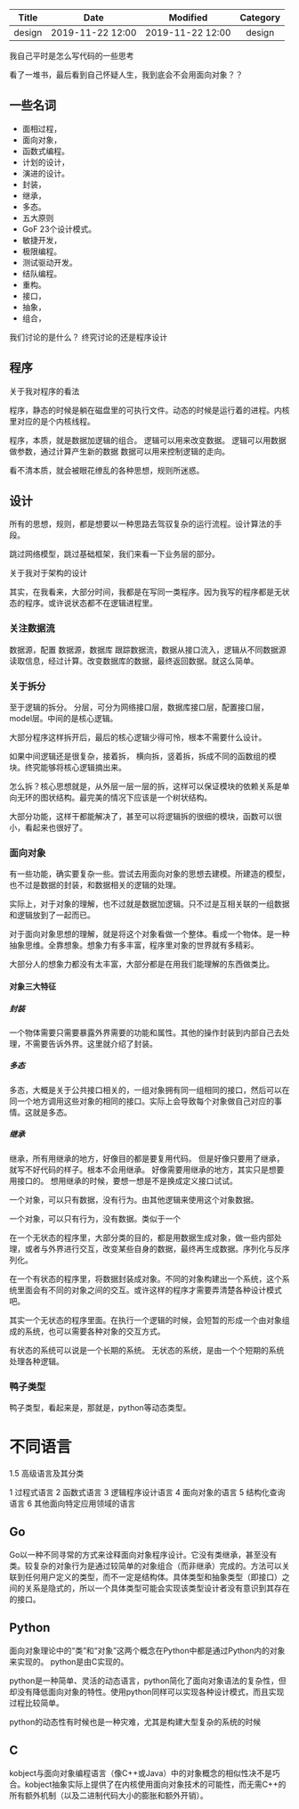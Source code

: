 | Title                | Date             | Modified         | Category          |
|:--------------------:|:----------------:|:----------------:|:-----------------:|
| design      | 2019-11-22 12:00 | 2019-11-22 12:00 | design   |




  
我自己平时是怎么写代码的一些思考

看了一堆书，最后看到自己怀疑人生，我到底会不会用面向对象？？


## 一些名词
- 面相过程，
- 面向对象，
- 函数式编程。
- 计划的设计，
- 演进的设计。
- 封装，
- 继承，
- 多态。
- 五大原则
- GoF 23个设计模式。
- 敏捷开发，
- 极限编程。
- 测试驱动开发。
- 结队编程。
- 重构。
- 接口，
- 抽象，
- 组合，




我们讨论的是什么？
终究讨论的还是程序设计


## 程序

关于我对程序的看法

程序，静态的时候是躺在磁盘里的可执行文件。动态的时候是运行着的进程。内核里对应的是个内核线程。

程序，本质，就是数据加逻辑的组合。
逻辑可以用来改变数据。
逻辑可以用数据做参数，通过计算产生新的数据
数据可以用来控制逻辑的走向。

看不清本质，就会被眼花缭乱的各种思想，规则所迷惑。

## 设计
所有的思想，规则，都是想要以一种思路去驾驭复杂的运行流程。设计算法的手段。



跳过网络模型，跳过基础框架，我们来看一下业务层的部分。


关于我对于架构的设计


其实，在我看来，大部分时间，我都是在写同一类程序。因为我写的程序都是无状态的程序。或许说状态都不在逻辑进程里。

### 关注数据流

数据源，配置
数据源，数据库
跟踪数据流，数据从接口流入，逻辑从不同数据源读取信息，经过计算。改变数据库的数据，最终返回数据。就这么简单。

### 关于拆分

至于逻辑的拆分。
分层，可分为网络接口层，数据库接口层，配置接口层，model层。中间的是核心逻辑。


大部分程序这样拆开后，最后的核心逻辑少得可怜，根本不需要什么设计。


如果中间逻辑还是很复杂，接着拆，
横向拆，竖着拆，拆成不同的函数组的模块。终究能够将核心逻辑摘出来。


怎么拆？核心思想就是，从外层一层一层的拆，这样可以保证模块的依赖关系是单向无环的图状结构。最完美的情况下应该是一个树状结构。



大部分功能，这样干都能解决了，甚至可以将逻辑拆的很细的模块，函数可以很小，看起来也很好了。


### 面向对象

有一些功能，确实要复杂一些。尝试去用面向对象的思想去建模。所建造的模型，也不过是数据的封装，和数据相关的逻辑的处理。

实际上，对于对象的理解，也不过就是数据加逻辑。只不过是互相关联的一组数据和逻辑放到了一起而已。

对于面向对象思想的理解，就是将这个对象看做一个整体。看成一个物体。是一种抽象思维。全靠想象。想象力有多丰富，程序里对象的世界就有多精彩。

大部分人的想象力都没有太丰富，大部分都是在用我们能理解的东西做类比。


#### 对象三大特征

##### 封装
一个物体需要只需要暴露外界需要的功能和属性。其他的操作封装到内部自己去处理，不需要告诉外界。这里就介绍了封装。   
##### 多态
多态，大概是关于公共接口相关的，一组对象拥有同一组相同的接口，然后可以在同一个地方调用这些对象的相同的接口。实际上会导致每个对象做自己对应的事情。这就是多态。
##### 继承
继承，所有用继承的地方，好像目的都是要复用代码。
但是好像只要用了继承，就写不好代码的样子。根本不会用继承。
好像需要用继承的地方，其实只是想要用接口的。
想用继承的时候，要想一想是不是换成定义接口试试。


一个对象，可以只有数据，没有行为。由其他逻辑来使用这个对象数据。

一个对象，可以只有行为，没有数据。类似于一个


在一个无状态的程序里，大部分类的目的，都是用数据生成对象，做一些内部处理，或者与外界进行交互，改变某些自身的数据，最终再生成数据。序列化与反序列化。

在一个有状态的程序里，将数据封装成对象。不同的对象构建出一个系统，这个系统里面会有不同的对象之间的交互。或许这样的程序才需要弄清楚各种设计模式吧。

其实一个无状态的程序里面。在执行一个逻辑的时候，会短暂的形成一个由对象组成的系统，也可以需要各种对象的交互方式。

有状态的系统可以说是一个长期的系统。
无状态的系统，是由一个个短期的系统处理各种逻辑。



### 鸭子类型

鸭子类型，看起来是，那就是，python等动态类型。



# 不同语言

1.5 高级语言及其分类

1 过程式语言
2 函数式语言
3 逻辑程序设计语言
4 面向对象的语言
5 结构化查询语言
6 其他面向特定应用领域的语言


## Go

Go以一种不同寻常的方式来诠释面向对象程序设计。它没有类继承，甚至没有类。较复杂的对象行为是通过较简单的对象组合（而非继承）完成的。方法可以关联到任何用户定义的类型，而不一定是结构体。具体类型和抽象类型（即接口）之间的关系是隐式的，所以一个具体类型可能会实现该类型设计者没有意识到其存在的接口。


## Python
面向对象理论中的“类”和“对象”这两个概念在Python中都是通过Python内的对象来实现的。
python是由C实现的。


python是一种简单、灵活的动态语言，python简化了面向对象语法的复杂性，但却没有降低面向对象的特性。使用python同样可以实现各种设计模式，而且实现过程比较简单。

python的动态性有时候也是一种灾难，尤其是构建大型复杂的系统的时候

## C

kobject与面向对象编程语言（像C++或Java）中的对象概念的相似性决不是巧合。kobject抽象实际上提供了在内核使用面向对象技术的可能性，而无需C++的所有额外机制（以及二进制代码大小的膨胀和额外开销）。






